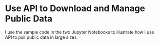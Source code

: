 # Use API to Download and Manage Public Data
I use the sample code in the two Jupyter Notebooks to illustrate how I use API to pull public data in large sizes.
